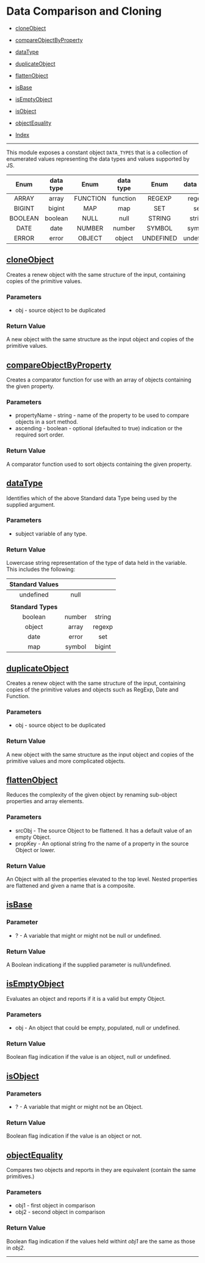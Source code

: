 # Data Comparison and Cloning

* [cloneObject](#cloneobject)
* [compareObjectByProperty](#compareobjectbyproperty)
* [dataType](#datatype)
* [duplicateObject](#duplicateobject)
* [flattenObject](#flattenobject)
* [isBase](#isbase)
* [isEmptyObject](#isemptyobject)
* [isObject](#isobject)
* [objectEquality](#objectEquality)

* [Index](README.md)

---

This module exposes a constant object `DATA_TYPES` that is a collection of enumerated values representing the data types and values supported by JS.

| Enum    | data type | Enum    | data type | Enum    | data type |
| :-----: | :-------: | :-----: | :-------: | :-----: | :-------: |
|ARRAY    | array     |FUNCTION | function  |REGEXP   | regexp    |
|BIGINT   | bigint    |MAP      | map       |SET      | set       |
|BOOLEAN  | boolean   |NULL     | null      |STRING   | string    |
|DATE     | date      |NUMBER   | number    |SYMBOL   | symbol    |
|ERROR    | error     |OBJECT   | object    |UNDEFINED| undefined |

## [cloneObject](:#cloneobject)

Creates a renew object with the same structure of the input, containing copies of the primitive values.

### Parameters

-   obj - source object to be duplicated

### Return Value

A new object with the same structure as the input object and copies of the primitive values.

## [compareObjectByProperty](:#compareObjectByProperty)

Creates a comparator function for use with an array of objects containing the given property.

### Parameters

-   propertyName - string - name of the property to be used to compare objects in a sort method.
-   ascending - boolean - optional (defaulted to true) indication or the required sort order.

### Return Value

A comparator function used to sort objects containing the given property.

## [dataType](:#datatype)

Identifies which of the above Standard data Type being used by the supplied argument.   

### Parameters

-   subject variable of any type.

### Return Value

Lowercase string representation of the type of data held in the variable. This includes the following:

| Standard Values    |        |        |
| :----------------: | :----: | :----: |
|   undefined        |  null  |        |
|                    |        |        |
| **Standard Types** |        |        |
|    boolean         | number | string |
|    object          | array  | regexp |
|    date            | error  | set    |
|    map             | symbol | bigint |

## [duplicateObject](:#duplicateobject)

Creates a renew object with the same structure of the input, containing copies of the primitive values and objects such as RegExp, Date and Function.

### Parameters

-   obj - source object to be duplicated

### Return Value

A new object with the same structure as the input object and copies of the primitive values and more complicated objects.

## [flattenObject](:#flattenobject)

Reduces the complexity of the given object by renaming sub-object properties and array elements.

### Parameters

-   srcObj  - The source Object to be flattened. It has a default value of an empty Object.
-   propKey - An optional string fro the name of a property in the source Object or lower.

### Return Value

An Object with all the properties elevated to the top level. Nested properties are flattened and given a name that is a composite.

## [isBase](:#isbase)

### Parameter

-   ? - A variable that might or might not be null or undefined.

### Return Value

A Boolean indicationg if the supplied parameter is null/undefined.

## [isEmptyObject](:#isEmptyobject)

Evaluates an object and reports if it is a valid but empty Object.

### Parameters

-   obj - An object that could be empty, populated, null or undefined.

### Return Value

Boolean flag indication if the value is an object, null or undefined.

## [isObject](:#isobject)

### Parameters

-   ? - A variable that might or might not be an Object.

### Return Value

Boolean flag indication if the value is an object or not.

## [objectEquality](:#objectequality)

Compares two objects and reports in they are equivalent (contain the same primitives.)

### Parameters

-   obj1 - first object in comparison
-   obj2 - second object in comparison

### Return Value

Boolean flag indication if the values held withint _obj1_ are the same as those in _obj2_.

--- 

